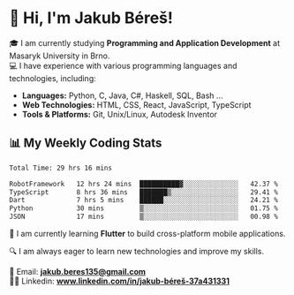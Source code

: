 # 👋 Hi, I'm Jakub Béreš!

🎓 I am currently studying **Programming and Application Development** at Masaryk University in Brno.  
💻 I have experience with various programming languages and technologies, including:  
   - **Languages:** Python, C, Java, C#, Haskell, SQL, Bash ...  
   - **Web Technologies:** HTML, CSS, React, JavaScript, TypeScript  
   - **Tools & Platforms:** Git, Unix/Linux, Autodesk Inventor

## 📊 My Weekly Coding Stats
<!--START_SECTION:waka-->

```txt
Total Time: 29 hrs 16 mins

RobotFramework   12 hrs 24 mins  ██████████▓░░░░░░░░░░░░░░   42.37 %
TypeScript       8 hrs 36 mins   ███████▒░░░░░░░░░░░░░░░░░   29.41 %
Dart             7 hrs 5 mins    ██████░░░░░░░░░░░░░░░░░░░   24.21 %
Python           30 mins         ▒░░░░░░░░░░░░░░░░░░░░░░░░   01.75 %
JSON             17 mins         ▒░░░░░░░░░░░░░░░░░░░░░░░░   00.98 %
```

<!--END_SECTION:waka-->

🚀 I am currently learning **Flutter** to build cross-platform mobile applications.  

🔍 I am always eager to learn new technologies and improve my skills.  

📩 Email:        **jakub.beres135@gmail.com**  
🧑‍💻 Linkedin:     **www.linkedin.com/in/jakub-béreš-37a431331**


